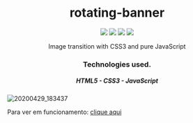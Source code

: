 <h1 align="center">rotating-banner</h1>

<p align="center">
   <img src="https://img.shields.io/github/license/Ias4g/rotating-banner">
   <img src="https://img.shields.io/github/languages/count/Ias4g/rotating-banner">
   <img src="https://img.shields.io/github/languages/top/Ias4g/rotating-banner">
   <img src="https://img.shields.io/github/repo-size/Ias4g/rotating-banner">
</p>

<p align="center">Image transition with CSS3 and pure JavaScript</p>

<h3 align="center">Technologies used.</h3>
<h5 align="center">HTML5 - CSS3 - JavaScript</h5>

![20200429_183437](https://user-images.githubusercontent.com/62667424/80649481-7f862e80-8a48-11ea-823f-bc0a23bea629.gif)


Para ver em funcionamento: [clique aqui](https://banner-rotate.000webhostapp.com)

